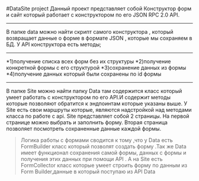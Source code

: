 
#DataSite project
Данный проект представляет собой Конструктор форм и сайт который работает с конструктором по его JSON RPC 2.0 API.
***
В папке data можно найти скрипт самого конструктора , который возвращает данные о форме в формате JSON , которые мы сохраняем в БД. У API конструктора есть  методы;
***
*1)получение списка  всех форм без их структуры 
*2)получение конкретной формы с его структурой 
*3)сохранение данных из формы 
*4)получение данных который были сохранены по id формы
***
В папке Site можно найти папку Data там содержится класс который умеет работать с конструктором по его API.И содержит методы которые позволяют обратится к эндпоинтам которые указаны выше. У Site есть свои маршруты которые,  являются надстройкой над методами класса по работе с api. 
Site представляет собой 2 страницы. На первой странице можно выбрать и заполнить форму. Вторая страница позволяет посмотреть сохраненные данные каждой формы.

>Логика работы с формами сводится к тому ,что у Data есть FormBuilder класс который позволят создать форму .Так же Data имеет функционал сохранения самой формы, данных с формы и получения этих данных при помощи API . А на Site есть FormCollector класс которые умеет строить форму по данным  из Form Builder,данные в который поступаю из API Data
